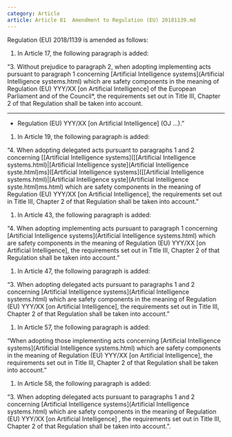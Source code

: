 ```yaml
---
category: Article
article: Article 81  Amendment to Regulation (EU) 20181139.md
---
```


Regulation (EU) 2018/1139 is amended as follows:

1.  In Article 17, the following paragraph is added:

“3. Without prejudice to paragraph 2, when adopting implementing acts pursuant to paragraph 1 concerning [Artificial Intelligence systems](Artificial Intelligence systems.html) which are safety components in the meaning of Regulation (EU) YYY/XX [on Artificial Intelligence] of the European Parliament and of the Council*, the requirements set out in Title III, Chapter 2 of that Regulation shall be taken into account.

__________

* Regulation (EU) YYY/XX [on Artificial Intelligence] (OJ …).”

1.  In Article 19, the following paragraph is added:

“4. When adopting delegated acts pursuant to paragraphs 1 and 2 concerning [[Artificial Intelligence systems]([[Artificial Intelligence systems.html)|[Artificial Intelligence syste](Artificial Intelligence syste.html)ms]([Artificial Intelligence systems]([[Artificial Intelligence systems.html)|[Artificial Intelligence syste](Artificial Intelligence syste.html)ms.html) which are safety components in the meaning of Regulation (EU) YYY/XX [on Artificial Intelligence], the requirements set out in Title III, Chapter 2 of that Regulation shall be taken into account.”

1.  In Article 43, the following paragraph is added:

“4. When adopting implementing acts pursuant to paragraph 1 concerning [Artificial Intelligence systems](Artificial Intelligence systems.html) which are safety components in the meaning of Regulation (EU) YYY/XX [on Artificial Intelligence], the requirements set out in Title III, Chapter 2 of that Regulation shall be taken into account.”

1.  In Article 47, the following paragraph is added:

“3. When adopting delegated acts pursuant to paragraphs 1 and 2 concerning [Artificial Intelligence systems](Artificial Intelligence systems.html) which are safety components in the meaning of Regulation (EU) YYY/XX [on Artificial Intelligence], the requirements set out in Title III, Chapter 2 of that Regulation shall be taken into account.”

1.  In Article 57, the following paragraph is added:

“When adopting those implementing acts concerning [Artificial Intelligence systems](Artificial Intelligence systems.html) which are safety components in the meaning of Regulation (EU) YYY/XX [on Artificial Intelligence], the requirements set out in Title III, Chapter 2 of that Regulation shall be taken into account.”

1.  In Article 58, the following paragraph is added:

“3. When adopting delegated acts pursuant to paragraphs 1 and 2 concerning [Artificial Intelligence systems](Artificial Intelligence systems.html) which are safety components in the meaning of Regulation (EU) YYY/XX [on Artificial Intelligence] , the requirements set out in Title III, Chapter 2 of that Regulation shall be taken into account.”.